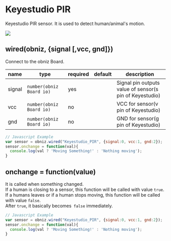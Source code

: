 # Keyestudio PIR

Keyestudio PIR sensor. It is used to detect human/animal's motion.  

![](image.jpg)


## wired(obniz, {signal [,vcc, gnd]})

Connect to the obniz Board.  

name | type | required | default | description
--- | --- | --- | --- | ---
signal | `number(obniz Board io)` | yes |  &nbsp; | Signal pin outputs value of sensor(s pin of Keyestudio)
vcc | `number(obniz Board io)` | no |  &nbsp; | VCC for sensor(v pin of Keyestudio)
gnd | `number(obniz Board io)` | no |  &nbsp; | GND for sensor(g pin of Keyestudio)


```Javascript
// Javascript Example
var sensor = obniz.wired("Keyestudio_PIR", {signal:0, vcc:1, gnd:2});
sensor.onchange = function(val){
  console.log(val ? 'Moving Something!' : 'Nothing moving');
}
```

## onchange = function(value)

It is called when something changed.  
If a human is closing to a sensor, this function will be called with value `true`.  
If a humans leaves or if a human stops moving, this function will be called with value `false`.  
After `true`, it basically becomes` false` immediately.

```Javascript
// Javascript Example
var sensor = obniz.wired("Keyestudio_PIR", {signal:0, vcc:1, gnd:2});
sensor.onchange = function(val){
  console.log(val ? 'Moving Something!' : 'Nothing moving');
}
```
